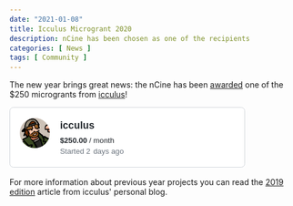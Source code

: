 ```yaml
---
date: "2021-01-08"
title: Icculus Microgrant 2020
description: nCine has been chosen as one of the recipients
categories: [ News ]
tags: [ Community ]
---
```


The new year brings great news: the nCine has been [awarded](https://icculus.org/microgrant2020/) one of the $250 microgrants from [icculus](https://twitter.com/icculus)!

![icculus sponsor](/img/posts/icculus_sponsor.png "icculus sponsor")

For more information about previous year projects you can read the [2019 edition](https://icculus.org/microgrant2019/) article from icculus' personal blog.
